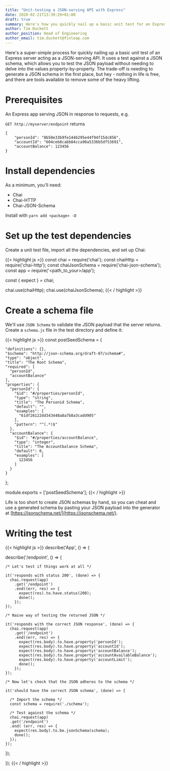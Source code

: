 ```yaml
---
title: "Unit-testing a JSON-serving API with Express"
date: 2020-02-21T13:39:29+01:00
draft: true
summary: Here's how you quickly nail up a basic unit test for an Express server acting as a  JSON-serving API.
author: Tim Duckett
author_position: Head of Engineering
author_email: tim.duckett@finleap.com
---
```

Here's a super-simple process for quickly nailing up a basic unit test of an Express server acting as a JSON-serving API. It uses a test against a JSON schema, which allows you to test the JSON payload without needing to delve into the values property-by-property. The trade-off is needing to generate a JSON schema in the first place, but hey - nothing in life is free, and there are tools available to remove some of the heavy lifting.

# Prerequisites

An Express app serving JSON in response to requests, e.g.

`GET http://myserver/endpoint` returns

```
{
    "personId": "8b50e33b9fe144b295e44f94f15dc856",
    "accountId": "604ceb8cabb84cca90a5336b5df53691",
    "accountBalance": 123456
}
```

# Install dependencies

As a minimum, you'll need:

* Chai
* Chai-HTTP
* Chai-JSON-Schema

Install with `yarn add <package> -D`

# Set up the test dependencies

Create a unit test file, import all the dependencies, and set up Chai:

{{< highlight js >}}
const chai = require('chai');
const chaiHttp = require('chai-http');
const chaiJsonSchema = require('chai-json-schema');
const app = require('<path_to_your>/app');

const { expect } = chai;

chai.use(chaiHttp);
chai.use(chaiJsonSchema);
{{< / highlight >}}

# Create a schema file

We'll use `JSON Schema` to validate the JSON payload that the server returns.  Create a `schema.js` file in the test directory and define it:

{{< highlight js >}}
const postSeedSchema = {

    "definitions": {},
    "$schema": "http://json-schema.org/draft-07/schema#",
    "type": "object",
    "title": "The Root Schema",
    "required": [
      "personId",
      "accountBalance"
    ],
    "properties": {
      "personId": {
        "$id": "#/properties/personId",
        "type": "string",
        "title": "The Personid Schema",
        "default": "",
        "examples": [
          "61df26122dd343448a8a7b8a3cadd905"
        ],
        "pattern": "^(.*)$"
      },
      "accountBalance": {
        "$id": "#/properties/accountBalance",
        "type": "integer",
        "title": "The Accountbalance Schema",
        "default": 0,
        "examples": [
          123456
        ]
      }
    }
  };

module.exports = ['postSeedSchema'];
{{< / highlight >}}

Life is too short to create JSON schemas by hand, so you can cheat and use a generated schema by pasting your JSON payload into the generator at [https://jsonschema.net/](https://jsonschema.net/).

# Writing the test

{{< highlight js >}}
describe('App', () => {

  describe('/endpoint', () => {

    /* Let's test if things work at all */

    it('responds with status 200', (done) => {
      chai.request(app)
        .get('/endpoint')
        .end((err, res) => {
          expect(res).to.have.status(200);
          done();
        });
    });

    /* Naive way of testing the returned JSON */

    it('responds with the correct JSON response', (done) => {
      chai.request(app)
        .get('/endpoint')
        .end((err, res) => {
          expect(res.body).to.have.property('personId');
          expect(res.body).to.have.property('accountId');
          expect(res.body).to.have.property('accountBalance');
          expect(res.body).to.have.property('accountAvailableBalance');
          expect(res.body).to.have.property('accountLimit');
          done();
        });
    });

    /* Now let's check that the JSON adheres to the schema */

    it('should have the correct JSON schema', (done) => {
    
      /* Import the schema */
      const schema = require('./schema');

      /* Test against the schema */
      chai.request(app)
      .get('/endpoint')
      .end( (err, res) => {
        expect(res.body).to.be.jsonSchema(schema);
        done();
      });
    });

  });

});
{{< / highlight >}}
